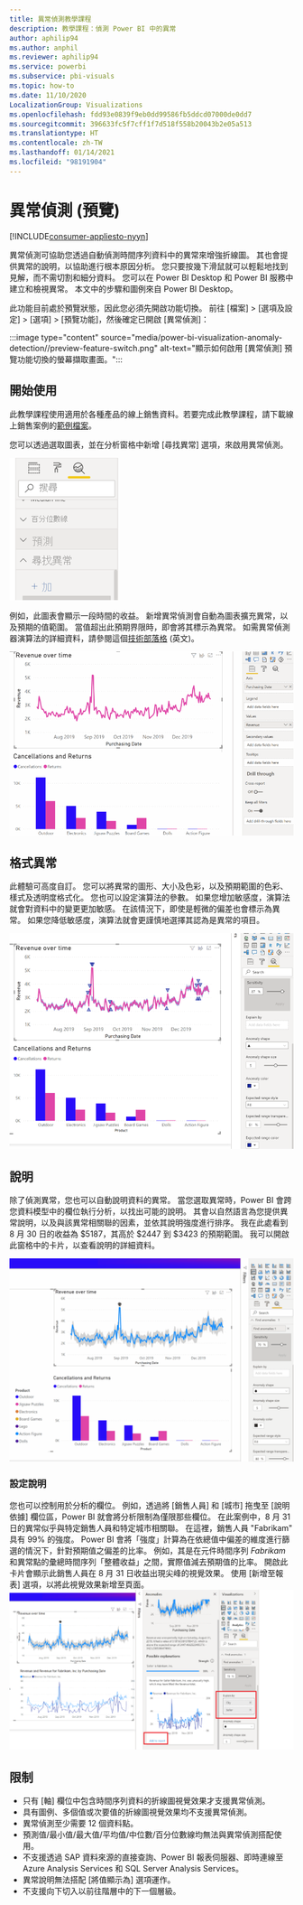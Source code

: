 ```yaml
---
title: 異常偵測教學課程
description: 教學課程：偵測 Power BI 中的異常
author: aphilip94
ms.author: anphil
ms.reviewer: aphilip94
ms.service: powerbi
ms.subservice: pbi-visuals
ms.topic: how-to
ms.date: 11/10/2020
LocalizationGroup: Visualizations
ms.openlocfilehash: fdd93e0839f9eb0dd99586fb5ddcd07000de0dd7
ms.sourcegitcommit: 396633fc5f7cff1f7d518f558b20043b2e05a513
ms.translationtype: HT
ms.contentlocale: zh-TW
ms.lasthandoff: 01/14/2021
ms.locfileid: "98191904"
---
```

# <a name="anomaly-detection-preview"></a>異常偵測 (預覽)

[!INCLUDE[consumer-appliesto-nyyn](../includes/consumer-appliesto-nyyn.md)]    

異常偵測可協助您透過自動偵測時間序列資料中的異常來增強折線圖。 其也會提供異常的說明，以協助進行根本原因分析。  您只要按幾下滑鼠就可以輕鬆地找到見解，而不需切割和細分資料。 您可以在 Power BI Desktop 和 Power BI 服務中建立和檢視異常。 本文中的步驟和圖例來自 Power BI Desktop。

此功能目前處於預覽狀態，因此您必須先開啟功能切換。 前往 [檔案] > [選項及設定] > [選項] > [預覽功能]，然後確定已開啟 [異常偵測]：

:::image type="content" source="media/power-bi-visualization-anomaly-detection//preview-feature-switch.png" alt-text="顯示如何啟用 [異常偵測] 預覽功能切換的螢幕擷取畫面。":::
 
## <a name="get-started"></a>開始使用
此教學課程使用適用於各種產品的線上銷售資料。若要完成此教學課程，請下載線上銷售案例的[範例檔案](https://github.com/microsoft/powerbi-desktop-samples/blob/main/Monthly%20Desktop%20Blog%20Samples/2020/2020SU09%20Blog%20Demo%20-%20September.pbix)。

您可以透過選取圖表，並在分析窗格中新增 [尋找異常] 選項，來啟用異常偵測。 

 ![顯示異常偵測進入點的螢幕擷取畫面](media/power-bi-visualization-anomaly-detection/entry-point.png)

 例如，此圖表會顯示一段時間的收益。 新增異常偵測會自動為圖表擴充異常，以及預期的值範圍。 當值超出此預期界限時，即會將其標示為異常。 如需異常偵測器演算法的詳細資料，請參閱這個[技術部落格](https://techcommunity.microsoft.com/t5/ai-customer-engineering-team/overview-of-sr-cnn-algorithm-in-azure-anomaly-detector/ba-p/982798) \(英文\)。

 ![顯示如何新增異常的螢幕擷取畫面](media/power-bi-visualization-anomaly-detection/add-anomalies.gif)
 
## <a name="format-anomalies"></a>格式異常

此體驗可高度自訂。 您可以將異常的圖形、大小及色彩，以及預期範圍的色彩、樣式及透明度格式化。 您也可以設定演算法的參數。  如果您增加敏感度，演算法就會對資料中的變更更加敏感。 在該情況下，即使是輕微的偏差也會標示為異常。 如果您降低敏感度，演算法就會更謹慎地選擇其認為是異常的項目。

 ![顯示如何將異常格式化的螢幕擷取畫面](media/power-bi-visualization-anomaly-detection/format-anomalies.png)
 
## <a name="explanations"></a>說明
除了偵測異常，您也可以自動說明資料的異常。 當您選取異常時，Power BI 會跨您資料模型中的欄位執行分析，以找出可能的說明。 其會以自然語言為您提供異常說明，以及與該異常相關聯的因素，並依其說明強度進行排序。 我在此處看到 8 月 30 日的收益為 $5187，其高於 $2447 到 $3423 的預期範圍。 我可以開啟此窗格中的卡片，以查看說明的詳細資料。

![顯示如何檢視說明的螢幕擷取畫面](media/power-bi-visualization-anomaly-detection/view-explanations.gif)
 
### <a name="configure-explanations"></a>設定說明
您也可以控制用於分析的欄位。 例如，透過將 [銷售人員] 和 [城市] 拖曳至 [說明依據] 欄位區，Power BI 就會將分析限制為僅限那些欄位。 在此案例中，8 月 31 日的異常似乎與特定銷售人員和特定城市相關聯。 在這裡，銷售人員 "Fabrikam" 具有 99% 的強度。 Power BI 會將「強度」計算為在依總值中偏差的維度進行篩選的情況下，針對預期值之偏差的比率。 例如，其是在元件時間序列 *Fabrikam* 和異常點的彙總時間序列「整體收益」之間，實際值減去預期值的比率。 開啟此卡片會顯示此銷售人員在 8 月 31 日收益出現尖峰的視覺效果。 使用 [新增至報表] 選項，以將此視覺效果新增至頁面。
![顯示如何設定說明的螢幕擷取畫面](media/power-bi-visualization-anomaly-detection/configure-explanations.png)

## <a name="limitations"></a>限制
- 只有 [軸] 欄位中包含時間序列資料的折線圖視覺效果才支援異常偵測。
- 具有圖例、多個值或次要值的折線圖視覺效果均不支援異常偵測。
- 異常偵測至少需要 12 個資料點。
- 預測值/最小值/最大值/平均值/中位數/百分位數線均無法與異常偵測搭配使用。
- 不支援透過 SAP 資料來源的直接查詢、Power BI 報表伺服器、即時連線至 Azure Analysis Services 和 SQL Server Analysis Services。
- 異常說明無法搭配 [將值顯示為] 選項運作。
- 不支援向下切入以前往階層中的下一個層級。
